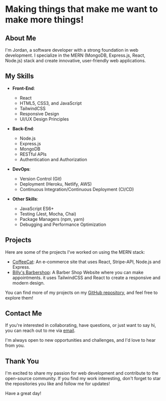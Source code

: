 # Making things that make me want to make more things!

## About Me
I'm Jordan, a software developer with a strong foundation in web development. I specialize in the MERN (MongoDB, Express.js, React, Node.js) stack and create innovative, user-friendly web applications.

## My Skills

- **Front-End**:
  - React
  - HTML5, CSS3, and JavaScript
  - TailwindCSS
  - Responsive Design
  - UI/UX Design Principles

- **Back-End**:
  - Node.js
  - Express.js
  - MongoDB
  - RESTful APIs
  - Authentication and Authorization

- **DevOps**:
  - Version Control (Git)
  - Deployment (Heroku, Netlify, AWS)
  - Continuous Integration/Continuous Deployment (CI/CD)

- **Other Skills**:
  - JavaScript ES6+
  - Testing (Jest, Mocha, Chai)
  - Package Managers (npm, yarn)
  - Debugging and Performance Optimization

## Projects
Here are some of the projects I've worked on using the MERN stack:

- [CoffeeCat](coffeecat): An e-commerce site that uses React, Stripe-API, Node.js and Express.
- [Billy's Barbershop](billysbarber): A Barber Shop Website where you can make appointments. it uses TailwindCSS and React to create a responsive and modern design.

You can find more of my projects on my [GitHub repository](https://github.com/joayo13), and feel free to explore them!

## Contact Me
If you're interested in collaborating, have questions, or just want to say hi, you can reach out to me via [email](jordanayotte13@outlook.com).

I'm always open to new opportunities and challenges, and I'd love to hear from you.

## Thank You
I'm excited to share my passion for web development and contribute to the open-source community. If you find my work interesting, don't forget to star the repositories you like and follow me for updates!

Have a great day! 
